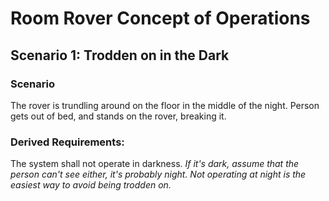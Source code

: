 # Room Rover Concept of Operations

## Scenario 1: Trodden on in the Dark

### Scenario
The rover is trundling around on the floor in the middle of the night. Person gets out of bed, and stands on the rover, breaking it.

### Derived Requirements:
The system shall not operate in darkness.
<i>If it's dark, assume that the person can't see either, it's probably night. Not operating at night is the easiest way to avoid being trodden on. </i>
